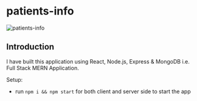 # patients-info
![patients-info](https://i.ibb.co/H4N6mzX/pateint-info.png)

## Introduction

I have built this application using React, Node.js, Express & MongoDB i.e. Full Stack MERN Application. 


Setup:
- run ```npm i && npm start``` for both client and server side to start the app